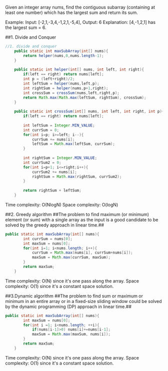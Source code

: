 Given an integer array nums, find the contiguous subarray (containing at least one number) which has the largest sum and return its sum.

Example:
Input: [-2,1,-3,4,-1,2,1,-5,4],
Output: 6
Explanation: [4,-1,2,1] has the largest sum = 6.


##1. Divide and Conquer

```java
//1. divide and conquer
	public static int maxSubArray(int[] nums){
		return helper(nums,0,nums.length-1);
	}
	
	public static int helper(int[] nums, int left, int right){
		if(left == right) return nums[left];
		int p = (left+right)/2;
		int leftSum = helper(nums,left,p);
		int rightSum = helper(nums,p+1,right);
		int crossSum = crossSum(nums,left,right,p);
		return Math.max(Math.max(leftSum, rightSum), crossSum);
	}
	
	public static int crossSum(int[] nums, int left, int right, int p){
		if(left == right) return nums[left];
		
		int leftSum = Integer.MIN_VALUE;
		int currSum = 0;
		for(int i=p; i>=left; i--){
			currSum += nums[i];
			leftSum = Math.max(leftSum, currSum);
		}
		
		int rightSum = Integer.MIN_VALUE;
		int currSum2 = 0;
		for(int i=p+1; i<=right;i++){
			currSum2 += nums[i];
			rightSum = Math.max(rightSum, currSum2);
		}
		
		return rightSum + leftSum;
	}
```
Time complexity: O(NlogN)
Space complexity: O(logN)

##2. Greedy algorithm
##The problem to find maximum (or minimum) element (or sum) with a single array as the input is a good candidate to be solved by the greedy approach in linear time.##
```java
public static int maxSubArray(int[] nums){
		int currSum = nums[0];
		int maxSum = nums[0];
		for(int i=1; i<nums.length; i++){
			currSum = Math.max(nums[i], currSum+nums[i]);
			maxSum = Math.max(currSum, maxSum);
		}
		return maxSum;
	}
```
Time complexity: O(N) since it's one pass along the array.
Space complexity: O(1)  since it's a constant space solution. 

##3.Dynamic algorithm
##The problem to find sum or maximum or minimum in an entire array or in a fixed-size sliding window could be solved by the dynamic programming (DP) approach in linear time.##
```java
public static int maxSubArray(int[] nums){
		int maxSum = nums[0];
		for(int i =1; i<nums.length; ++i){
			if(nums[i-1]>0)	nums[i]+=nums[i-1];
			maxSum = Math.max(maxSum, nums[i]);
		}
		return maxSum;
	}
```
Time complexity: O(N) since it's one pass along the array.
Space complexity: O(1)  since it's a constant space solution. 
